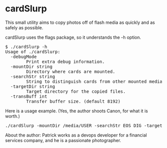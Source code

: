 # cardSlurp
This small utility aims to copy photos off of flash media as quickly
and as safely as possible.

cardSlurp uses the flags package, so it understands the -h option.

<pre>
$ ./cardSlurp -h
Usage of ./cardSlurp:
  -debugMode
        Print extra debug information.
  -mountDir string
        Directory where cards are mounted.
  -searchStr string
        String to distinguish cards from other mounted media in mountDir.
  -targetDir string
        Target directory for the copied files.
  -transBuff int
    	Transfer buffer size. (default 8192)
</pre>

Here is a usage example.  (Yes, the author shoots Canon, for what it
is worth.)

<pre>
./cardSlurp -mountDir /media/USER -searchStr EOS_DIG -targetDir /tmp/thingTwo
</pre>

About the author: Patrick works as a devops developer for a financial
services company, and he is a passionate photographer.
